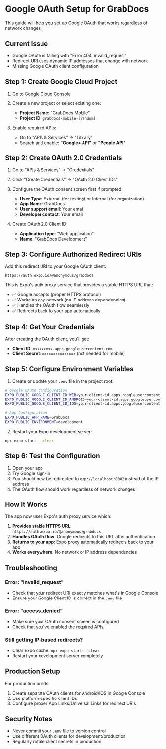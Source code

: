 # Google OAuth Setup for GrabDocs

This guide will help you set up Google OAuth that works regardless of network changes.

## Current Issue
- Google OAuth is failing with "Error 404, invalid_request"
- Redirect URI uses dynamic IP addresses that change with network
- Missing Google OAuth client configuration

## Step 1: Create Google Cloud Project

1. Go to [Google Cloud Console](https://console.cloud.google.com)
2. Create a new project or select existing one:
   - **Project Name**: "GrabDocs Mobile"
   - **Project ID**: `grabdocs-mobile-[random]`

3. Enable required APIs:
   - Go to "APIs & Services" → "Library"
   - Search and enable: **"Google+ API"** or **"People API"**

## Step 2: Create OAuth 2.0 Credentials

1. Go to "APIs & Services" → "Credentials"
2. Click "Create Credentials" → "OAuth 2.0 Client IDs"
3. Configure the OAuth consent screen first if prompted:
   - **User Type**: External (for testing) or Internal (for organization)
   - **App Name**: GrabDocs
   - **User support email**: Your email
   - **Developer contact**: Your email

4. Create OAuth 2.0 Client ID:
   - **Application type**: "Web application"
   - **Name**: "GrabDocs Development"

## Step 3: Configure Authorized Redirect URIs

Add this redirect URI to your Google OAuth client:

```
https://auth.expo.io/@anonymous/grabdocs
```

This is Expo's auth proxy service that provides a stable HTTPS URL that:
- ✅ Google accepts (proper HTTPS protocol)
- ✅ Works on any network (no IP address dependencies)  
- ✅ Handles the OAuth flow seamlessly
- ✅ Redirects back to your app automatically

## Step 4: Get Your Credentials

After creating the OAuth client, you'll get:
- **Client ID**: `xxxxxxxxx.apps.googleusercontent.com`
- **Client Secret**: `xxxxxxxxxxxxxxx` (not needed for mobile)

## Step 5: Configure Environment Variables

1. Create or update your `.env` file in the project root:

```bash
# Google OAuth Configuration
EXPO_PUBLIC_GOOGLE_CLIENT_ID_WEB=your-client-id.apps.googleusercontent.com
EXPO_PUBLIC_GOOGLE_CLIENT_ID_ANDROID=your-client-id.apps.googleusercontent.com
EXPO_PUBLIC_GOOGLE_CLIENT_ID_IOS=your-client-id.apps.googleusercontent.com

# App Configuration
EXPO_PUBLIC_APP_NAME=GrabDocs
EXPO_PUBLIC_ENVIRONMENT=development
```

2. Restart your Expo development server:
```bash
npx expo start --clear
```

## Step 6: Test the Configuration

1. Open your app
2. Try Google sign-in
3. You should now be redirected to `exp://localhost:8082` instead of the IP address
4. The OAuth flow should work regardless of network changes

## How It Works

The app now uses Expo's auth proxy service which:

1. **Provides stable HTTPS URL**: `https://auth.expo.io/@anonymous/grabdocs`
2. **Handles OAuth flow**: Google redirects to this URL after authentication
3. **Returns to your app**: Expo proxy automatically redirects back to your app
4. **Works everywhere**: No network or IP address dependencies

## Troubleshooting

### Error: "invalid_request"
- Check that your redirect URI exactly matches what's in Google Console
- Ensure your Google Client ID is correct in the `.env` file

### Error: "access_denied"
- Make sure your OAuth consent screen is configured
- Check that you've enabled the required APIs

### Still getting IP-based redirects?
- Clear Expo cache: `npx expo start --clear`
- Restart your development server completely

## Production Setup

For production builds:
1. Create separate OAuth clients for Android/iOS in Google Console
2. Use platform-specific client IDs
3. Configure proper App Links/Universal Links for redirect URIs

## Security Notes

- Never commit your `.env` file to version control
- Use different OAuth clients for development/production
- Regularly rotate client secrets in production 